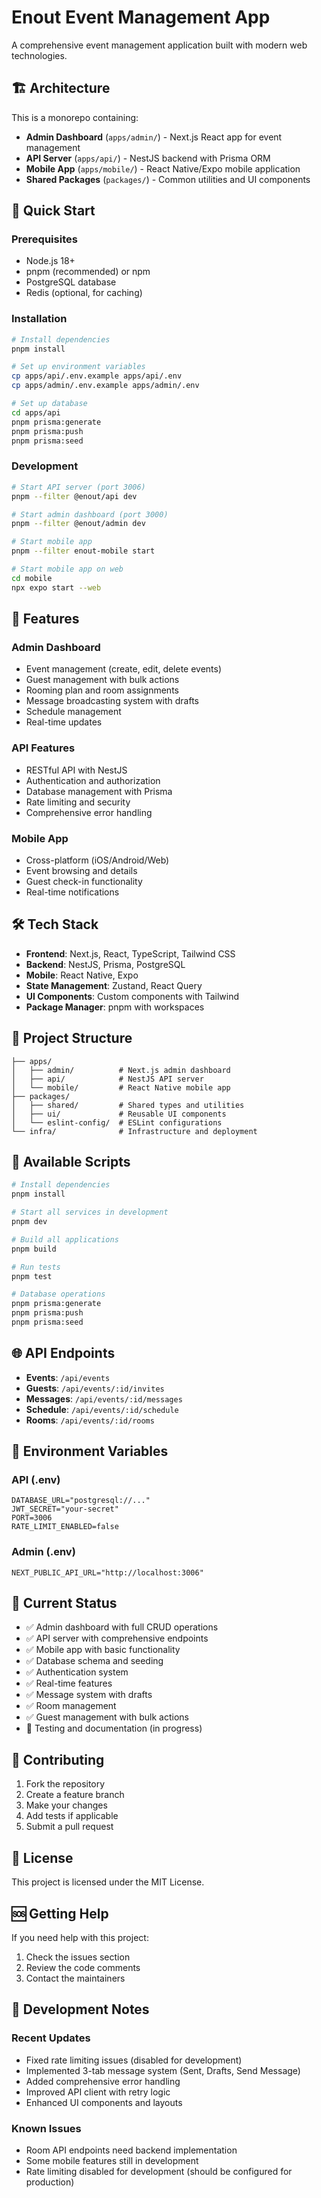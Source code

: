 # Enout Event Management App

A comprehensive event management application built with modern web technologies.

## 🏗️ Architecture

This is a monorepo containing:

- **Admin Dashboard** (`apps/admin/`) - Next.js React app for event management
- **API Server** (`apps/api/`) - NestJS backend with Prisma ORM
- **Mobile App** (`apps/mobile/`) - React Native/Expo mobile application
- **Shared Packages** (`packages/`) - Common utilities and UI components

## 🚀 Quick Start

### Prerequisites

- Node.js 18+ 
- pnpm (recommended) or npm
- PostgreSQL database
- Redis (optional, for caching)

### Installation

```bash
# Install dependencies
pnpm install

# Set up environment variables
cp apps/api/.env.example apps/api/.env
cp apps/admin/.env.example apps/admin/.env

# Set up database
cd apps/api
pnpm prisma:generate
pnpm prisma:push
pnpm prisma:seed
```

### Development

```bash
# Start API server (port 3006)
pnpm --filter @enout/api dev

# Start admin dashboard (port 3000)
pnpm --filter @enout/admin dev

# Start mobile app
pnpm --filter enout-mobile start

# Start mobile app on web
cd mobile
npx expo start --web


```

## 📱 Features

### Admin Dashboard
- Event management (create, edit, delete events)
- Guest management with bulk actions
- Rooming plan and room assignments
- Message broadcasting system with drafts
- Schedule management
- Real-time updates

### API Features
- RESTful API with NestJS
- Authentication and authorization
- Database management with Prisma
- Rate limiting and security
- Comprehensive error handling

### Mobile App
- Cross-platform (iOS/Android/Web)
- Event browsing and details
- Guest check-in functionality
- Real-time notifications

## 🛠️ Tech Stack

- **Frontend**: Next.js, React, TypeScript, Tailwind CSS
- **Backend**: NestJS, Prisma, PostgreSQL
- **Mobile**: React Native, Expo
- **State Management**: Zustand, React Query
- **UI Components**: Custom components with Tailwind
- **Package Manager**: pnpm with workspaces

## 📁 Project Structure

```
├── apps/
│   ├── admin/          # Next.js admin dashboard
│   ├── api/            # NestJS API server
│   └── mobile/         # React Native mobile app
├── packages/
│   ├── shared/         # Shared types and utilities
│   ├── ui/             # Reusable UI components
│   └── eslint-config/  # ESLint configurations
└── infra/              # Infrastructure and deployment
```

## 🔧 Available Scripts

```bash
# Install dependencies
pnpm install

# Start all services in development
pnpm dev

# Build all applications
pnpm build

# Run tests
pnpm test

# Database operations
pnpm prisma:generate
pnpm prisma:push
pnpm prisma:seed
```

## 🌐 API Endpoints

- **Events**: `/api/events`
- **Guests**: `/api/events/:id/invites`
- **Messages**: `/api/events/:id/messages`
- **Schedule**: `/api/events/:id/schedule`
- **Rooms**: `/api/events/:id/rooms`

## 📝 Environment Variables

### API (.env)
```
DATABASE_URL="postgresql://..."
JWT_SECRET="your-secret"
PORT=3006
RATE_LIMIT_ENABLED=false
```

### Admin (.env)
```
NEXT_PUBLIC_API_URL="http://localhost:3006"
```

## 🎯 Current Status

- ✅ Admin dashboard with full CRUD operations
- ✅ API server with comprehensive endpoints
- ✅ Mobile app with basic functionality
- ✅ Database schema and seeding
- ✅ Authentication system
- ✅ Real-time features
- ✅ Message system with drafts
- ✅ Room management
- ✅ Guest management with bulk actions
- 🔄 Testing and documentation (in progress)

## 🤝 Contributing

1. Fork the repository
2. Create a feature branch
3. Make your changes
4. Add tests if applicable
5. Submit a pull request

## 📄 License

This project is licensed under the MIT License.

## 🆘 Getting Help

If you need help with this project:

1. Check the issues section
2. Review the code comments
3. Contact the maintainers

## 🔧 Development Notes

### Recent Updates
- Fixed rate limiting issues (disabled for development)
- Implemented 3-tab message system (Sent, Drafts, Send Message)
- Added comprehensive error handling
- Improved API client with retry logic
- Enhanced UI components and layouts

### Known Issues
- Room API endpoints need backend implementation
- Some mobile features still in development
- Rate limiting disabled for development (should be configured for production)
